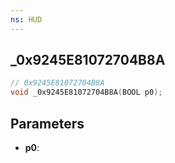```yaml
---
ns: HUD
---
```

## _0x9245E81072704B8A

```c
// 0x9245E81072704B8A
void _0x9245E81072704B8A(BOOL p0);
```


## Parameters
* **p0**: 

